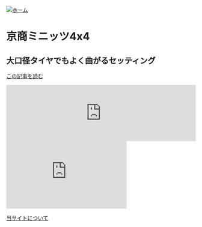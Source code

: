 [![ホーム](/blog/logo.002.png "Kobe Crawlers")](/blog)# 京商ミニッツ4x4## 大口径タイヤでもよく曲がるセッティング[この記事を読む](/blog/steering_settings)<iframe width="100%" src="https://www.youtube.com/embed/GXepZuPh_8w" frameborder="0" allow="accelerometer; autoplay; clipboard-write; encrypted-media; gyroscope; picture-in-picture" loading="lazy" allowfullscreen></iframe><iframe width="320" height="180" src="https://www.youtube.com/embed/1lZzYkieE14" frameborder="0" allow="accelerometer; autoplay; clipboard-write; encrypted-media; gyroscope; picture-in-picture" loading="lazy" allowfullscreen></iframe>[当サイトについて](/blog/about)